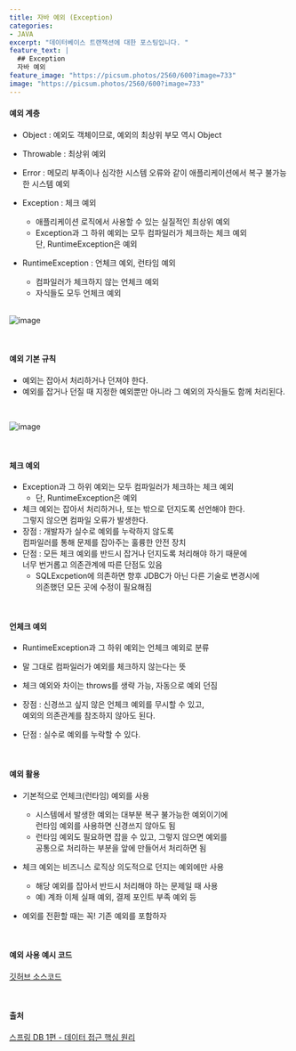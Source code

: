 ```yaml
---
title: 자바 예외 (Exception)
categories:
- JAVA
excerpt: "데이터베이스 트랜잭션에 대한 포스팅입니다. "
feature_text: |
  ## Exception
  자바 예외
feature_image: "https://picsum.photos/2560/600?image=733"
image: "https://picsum.photos/2560/600?image=733"
---
```


#### 예외 계층
- Object : 예외도 객체이므로, 예외의 최상위 부모 역시 Object
- Throwable : 최상위 예외
- Error : 메모리 부족이나 심각한 시스템 오류와 같이 애플리케이션에서 복구 불가능한 시스템 예외
- Exception : 체크 예외
	+ 애플리케이션 로직에서 사용할 수 있는 실질적인 최상위 예외
	+ Exception과 그 하위 예외는 모두 컴파일러가 체크하는 체크 예외 <br>단, RuntimeException은 예외
- RuntimeException : 언체크 예외, 런타임 예외
	+ 컴파일러가 체크하지 않는 언체크 예외
	+ 자식들도 모두 언체크 예외
 
  <br>
 ![image](https://user-images.githubusercontent.com/56823099/164908980-a43b667b-52c6-45e1-b228-f89f76461818.png)
  
  <br>
  
#### 예외 기본 규칙
- 예외는 잡아서 처리하거나 던져야 한다.
- 예외를 잡거나 던질 때 지정한 예외뿐만 아니라 그 예외의 자식들도 함께 처리된다.

<br>

![image](https://user-images.githubusercontent.com/56823099/164909088-3bb97701-dcfa-4f5e-97e4-8e412bfd672d.png)
  
  <br>

#### 체크 예외
- Exception과 그 하위 예외는 모두 컴파일러가 체크하는 체크 예외
	+ 단, RuntimeException은 예외
- 체크 예외는 잡아서 처리하거나, 또는 밖으로 던지도록 선언해야 한다. <br> 그렇지 않으면 컴파일 오류가 발생한다.
- 장점 : 개발자가 실수로 예외를 누락하지 않도록 <br>컴파일러를 통해 문제를 잡아주는 훌륭한 안전 장치
- 단점 : 모든 체크 예외를 반드시 잡거나 던지도록 처리해야 하기 때문에 <br> 너무 번거롭고 의존관계에 따른 단점도 있음
	+ SQLExcpetion에 의존하면 향후 JDBC가 아닌 다른 기술로 변경시에 <br>의존했던 모든 곳에 수정이 필요해짐

<br>  

#### 언체크 예외
- RuntimeException과 그 하위 예외는 언체크 예외로 분류
- 말 그대로 컴파일러가 예외를 체크하지 않는다는 뜻
- 체크 예외와 차이는 throws를 생략 가능, 자동으로 예외 던짐
- 장점 : 신경쓰고 싶지 않은 언체크 예외를 무시할 수 있고, <br>예외의 의존관계를 참조하지 않아도 된다.
- 단점 : 실수로 예외를 누락할 수 있다.
  
  <br>  

#### 예외 활용
- 기본적으로 언체크(런타임) 예외를 사용
	+ 시스템에서 발생한 예외는 대부분 복구 불가능한 예외이기에 <br>런타임 예외를 사용하면 신경쓰지 않아도 됨
	+ 런타임 예외도 필요하면 잡을 수 있고, 그렇지 않으면 예외를 <br>공통으로 처리하는 부분을 앞에 만들어서 처리하면 됨
- 체크 예외는 비즈니스 로직상 의도적으로 던지는 예외에만 사용
	+ 해당 예외를 잡아서 반드시 처리해야 하는 문제일 때 사용
	+ 예) 계좌 이체 실패 예외, 결제 포인트 부족 예외 등
- 예외를 전환할 때는 꼭! 기존 예외를 포함하자
  
  <br>  

#### 예외 사용 예시 코드
[깃허브 소스코드](https://github.com/kyw04004/spring-db/commit/27112404db028e7ddb889d758e9a5201cd06ae02)
  
  <br>
  
#### 출처

[스프링 DB 1편 - 데이터 접근 핵심 원리](https://www.inflearn.com/course/%EC%8A%A4%ED%94%84%EB%A7%81-db-1)

